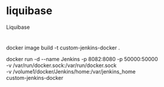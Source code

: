 # liquibase
Liquibase

# 

docker image build -t custom-jenkins-docker .

docker run -d --name Jenkins -p 8082:8080 -p 50000:50000 \
-v /var/run/docker.sock:/var/run/docker.sock \
-v /volume1/docker/Jenkins/home:/var/jenkins_home \
custom-jenkins-docker
